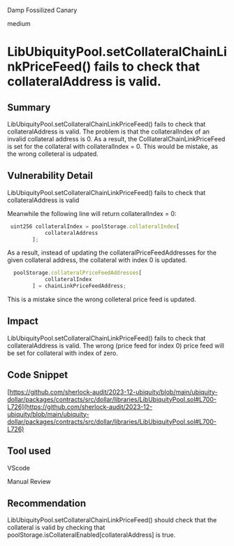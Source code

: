 Damp Fossilized Canary

medium

# LibUbiquityPool.setCollateralChainLinkPriceFeed() fails to check that collateralAddress is valid.

## Summary
LibUbiquityPool.setCollateralChainLinkPriceFeed() fails to check that collateralAddress is valid.  The problem is that the collateralIndex of an invalid collateral address is 0. As a result, the ColllateralChainLinkPriceFeed is set for the collateral with  collateralIndex  = 0. This would be mistake, as the wrong colleteral is udpated. 

## Vulnerability Detail
LibUbiquityPool.setCollateralChainLinkPriceFeed() fails to check that collateralAddress is valid

Meanwhile the following line will return collateralIndex  = 0: 

```javascript
 uint256 collateralIndex = poolStorage.collateralIndex[
            collateralAddress
        ];
```
As a result, instead of updating the collateralPriceFeedAddresses for the given collateral address, the collateral with index 0 is updated. 


```javascript
  poolStorage.collateralPriceFeedAddresses[
            collateralIndex
        ] = chainLinkPriceFeedAddress;
```

This is a mistake since the wrong colleteral price feed is updated. 

## Impact
LibUbiquityPool.setCollateralChainLinkPriceFeed() fails to check that collateralAddress is valid.  The wrong (price feed for index 0) price feed will be set for collateral with index of zero. 

## Code Snippet
[https://github.com/sherlock-audit/2023-12-ubiquity/blob/main/ubiquity-dollar/packages/contracts/src/dollar/libraries/LibUbiquityPool.sol#L700-L726](https://github.com/sherlock-audit/2023-12-ubiquity/blob/main/ubiquity-dollar/packages/contracts/src/dollar/libraries/LibUbiquityPool.sol#L700-L726)


## Tool used
VScode

Manual Review

## Recommendation
LibUbiquityPool.setCollateralChainLinkPriceFeed() should check that the collateral is valid by checking that  poolStorage.isCollateralEnabled[collateralAddress] is true.
